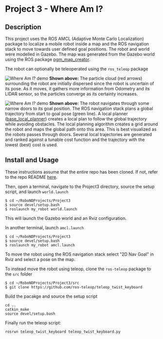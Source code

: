# Project 3 - Where Am I?

## Description
This project uses the ROS AMCL (Adaptive Monte Carlo Localization) package to localize a mobile robot inside a map and the ROS navigation stack to move towards user defined goal positions. The robot and world were modelled in Gazebo. The map was generated from the Gazebo world using the ROS package [pgm_map_creator](https://github.com/udacity/pgm_map_creator).

The robot can optionally be teleoperated using the `ros_teleop` package

![Where Am I? demo](GIF/WhereAmI_Demo1.gif)
**Shown above:** The particle cloud (red arrows) surrounding the robot are initially dispersed since the robot is uncertain of its pose. As it moves, it gathers more information from Odometry and its LIDAR sensor, so the particles converge as its certainty increases. 

![Where Am I? demo](GIF/WhereAmI_Demo3.gif)
**Shown above:** The robot navigates through some narrow doors to its goal position. The ROS navigation stack plans a global trajectory from start to goal pose (green line). A local planner ([base_local_planner](http://wiki.ros.org/base_local_planner)) creates a local plan to follow the global trajectory while avoiding obstacles. The local planning algorithm creates a grid around the robot and maps the global path onto this area. This is best visualized as the robots passes through doors. Several local trajectories are generated and ranked against a tunable cost function and the trajectory with the lowest (best) cost is used.

## Install and Usage
These instructions assume that the entire repo has been cloned. If not, refer to the repo README [here](https://github.com/SagarSaxena/Robotics-Nano-Degree/blob/master/README.md).

Then, open a terminal, navigate to the Project3 directory, source the setup script, and launch `world.launch`
```
$ cd ~/RoboNDProjects/Project3
$ source devel/setup.bash 
$ roslaunch my_robot world.launch
```
This will launch the Gazebo world and an Rviz configuration.

In another terminal, launch `amcl.launch`
```
$ cd ~/RoboNDProjects/Project3
$ source devel/setup.bash 
$ roslaunch my_robot amcl.launch
```

To move the robot using the ROS navigation stack select "2D Nav Goal" in Rviz and select a pose on the map.

To instead move the robot using teleop, clone the `ros-teleop` package to the `src` folder
```
$ cd ~/RoboNDProjects/Project3/src
$ git clone https://github.com/ros-teleop/teleop_twist_keyboard
```

Build the pacakge and source the setup script
```
cd ..
catkin_make
source devel/setup.bash
```

Finally run the teleop script:
```
rosrun teleop_twist_keyboard teleop_twist_keyboard.py
```





